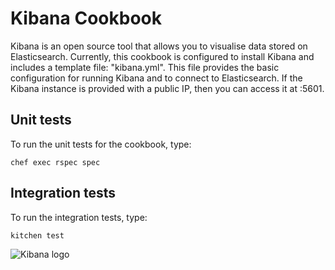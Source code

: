 # Kibana Cookbook

Kibana is an open source tool that allows you to visualise data stored on Elasticsearch. Currently, this cookbook is configured to install Kibana and includes a template file: "kibana.yml". This file provides the basic configuration for running Kibana and to connect to Elasticsearch. If the Kibana instance is provided with a public IP, then you can access it at <PublicIP>:5601.
  
## Unit tests

To run the unit tests for the cookbook, type:

```
chef exec rspec spec
```

## Integration tests

To run the integration tests, type:

```
kitchen test
```

![Kibana logo](https://logodix.com/logo/1938623.png)
